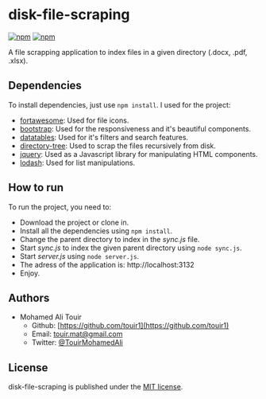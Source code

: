 # disk-file-scraping
[![npm](https://img.shields.io/badge/langage-NodeJS-green.svg?style=flat-square)](https://www.python.org/) [![npm](https://img.shields.io/npm/l/date-2.svg?style=flat-square)](https://github.com/touir1/disk-file-scraping/blob/master/LICENSE)

A file scrapping application to index files in a given directory (.docx, .pdf, .xlsx).

## Dependencies ##

To install dependencies, just use `npm install`.
I used for the project:
* [fortawesome](https://fontawesome.com): Used for file icons.
* [bootstrap](https://getbootstrap.com/): Used for the responsiveness and it's beautiful components.
* [datatables](https://datatables.net/): Used for it's filters and search features.
* [directory-tree](https://github.com/mihneadb/node-directory-tree): Used to scrap the files recursively from disk.
* [jquery](https://jquery.com/): Used as a Javascript library for manipulating HTML components.
* [lodash](https://lodash.com/): Used for list manipulations.

## How to run ##
To run the project, you need to:
* Download the project or clone in.
* Install all the dependencies using `npm install`. 
* Change the parent directory to index in the _sync.js_ file.
* Start _sync.js_ to index the given parent directory using `node sync.js`.
* Start _server.js_ using `node server.js`.
* The adress of the application is: http://localhost:3132
* Enjoy.

## Authors ##

* Mohamed Ali Touir
  * Github: [https://github.com/touir1](https://github.com/touir1)
  * Email: [touir.mat@gmail.com](mailto:touir.mat@gmail.com)
  * Twitter: [@TouirMohamedAli](https://twitter.com/TouirMohamedAli)

## License ##

disk-file-scraping is published under the [MIT license](http://www.opensource.org/licenses/mit-license).
